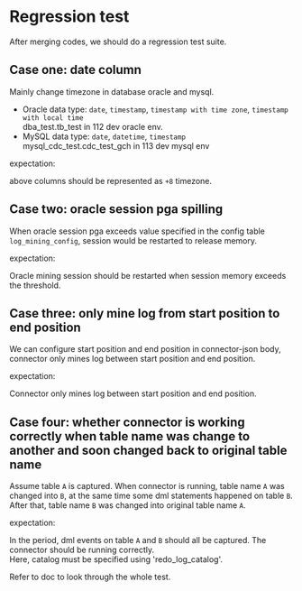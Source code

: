 # Regression test

After merging codes, we should do a regression test suite.


## Case one: date column

Mainly change timezone in database oracle and mysql. 

* Oracle data type: `date`, `timestamp`, `timestamp with time zone`, `timestamp with local time`  
  dba_test.tb_test in 112 dev oracle env.
* MySQL data type: `date`, `datetime`, `timestamp`  
  mysql_cdc_test.cdc_test_gch in 113 dev mysql env

expectation:

above columns should be represented as `+8` timezone.

## Case two: oracle session pga spilling

When oracle session pga exceeds value specified in the config table `log_mining_config`, session would be restarted
to release memory.

expectation:

Oracle mining session should be restarted when session memory exceeds the threshold.

## Case three: only mine log from start position to end position

We can configure start position and end position in connector-json body, connector only mines log between start 
position and end position.

expectation:

Connector only mines log between start position and end position.

## Case four: whether connector is working correctly when table name was change to another and soon changed back to original table name

Assume table `A` is captured. When connector is running, table name `A` was changed into `B`, at the same time some dml statements
happened on table `B`. After that, table name `B` was changed into original table name `A`.

expectation:

In the period, dml events on table `A` and `B` should all be captured. The connector should be running correctly.  
Here, catalog must be specified using 'redo_log_catalog'.

Refer to doc <experiments about debezium when table was renamed> to look through the whole test.  
